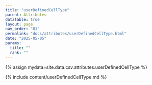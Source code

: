 ```yaml
---
title: "userDefinedCellType"
parent: Attributes
datatable: true
layout: page
nav_order: "81"
permalink: "docs/attributes/userDefinedCellType.html"
date: "2025-05-05"
params:
  title: ""
  rank: ""
---
```

{% assign mydata=site.data.csv.attributes.userDefinedCellType %} 

{% include content/userDefinedCellType.md %}
